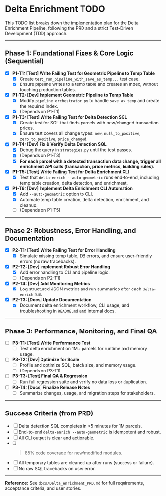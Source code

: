 # Delta Enrichment TODO

This TODO list breaks down the implementation plan for the Delta Enrichment Pipeline, following the PRD and a strict Test-Driven Development (TDD) approach.

---

## Phase 1: Foundational Fixes & Core Logic (Sequential)

- [x] **P1-T1: [Test] Write Failing Test for Geometric Pipeline to Temp Table**
    - [x] Create `test_run_pipeline_with_save_as_temp...` test case.
    - [x] Ensure pipeline writes to a temp table and creates an index, without touching production tables.

- [x] **P1-T2: [Dev] Implement Geometric Pipeline to Temp Table**
    - [x] Modify `pipeline_orchestrator.py` to handle `save_as_temp` and create the required index.
    - [x] (Depends on P1-T1)

- [x] **P1-T3: [Test] Write Failing Test for Delta Detection SQL**
    - [x] Create test for SQL that finds parcels with new/changed transaction prices.
    - [x] Ensure test covers all change types: `new`, `null_to_positive`, `zero_to_positive`, `price_changed`.

- [x] **P1-T4: [Dev] Fix & Verify Delta Detection SQL**
    - [x] Debug the query in `strategies.py` until the test passes.
    - [x] (Depends on P1-T3)
    - [x] **For each parcel with a detected transaction data change, trigger all enrichment API calls (transaction, price metrics, building rules).**

- [x] **P1-T5: [Test] Write Failing Test for Delta Enrichment CLI**
    - [x] Test that `delta-enrich --auto-geometric` runs end-to-end, including temp table creation, delta detection, and enrichment.

- [x] **P1-T6: [Dev] Implement Delta Enrichment CLI Automation**
    - [x] Add `--auto-geometric` option to CLI.
    - [x] Automate temp table creation, delta detection, enrichment, and cleanup.
    - [ ] (Depends on P1-T5)

---

## Phase 2: Robustness, Error Handling, and Documentation

- [x] **P2-T1: [Test] Write Failing Test for Error Handling**
    - [x] Simulate missing temp table, DB errors, and ensure user-friendly errors (no raw tracebacks).

- [x] **P2-T2: [Dev] Implement Robust Error Handling**
    - [x] Add error handling to CLI and pipeline logic.
    - [ ] (Depends on P2-T1)

- [x] **P2-T4: [Dev] Add Monitoring Metrics**
    - [x] Log structured JSON metrics and run summaries after each `delta-enrich` run.

- [x] **P2-T3: [Docs] Update Documentation**
    - [x] Document delta enrichment workflow, CLI usage, and troubleshooting in `README.md` and internal docs.

---

## Phase 3: Performance, Monitoring, and Final QA

- [ ] **P3-T1: [Test] Write Performance Test**
    - [ ] Test delta enrichment on 1M+ parcels for runtime and memory usage.

- [ ] **P3-T2: [Dev] Optimize for Scale**
    - [ ] Profile and optimize SQL, batch size, and memory usage.
    - [ ] (Depends on P3-T1)

- [ ] **P3-T3: [Test] Final QA & Regression**
    - [ ] Run full regression suite and verify no data loss or duplication.

- [ ] **P3-T4: [Docs] Finalize Release Notes**
    - [ ] Summarize changes, usage, and migration steps for stakeholders.

---

## Success Criteria (from PRD)

- [ ] Delta detection SQL completes in <5 minutes for 1M parcels.
- [ ] End-to-end `delta-enrich --auto-geometric` is idempotent and robust.
- [ ] All CLI output is clear and actionable.
- [ ] >85% code coverage for new/modified modules.
- [ ] All temporary tables are cleaned up after runs (success or failure).
- [ ] No raw SQL tracebacks on user error.

---

**Reference:** See `docs/Delta_enrichment_PRD.md` for full requirements, acceptance criteria, and user stories. 
